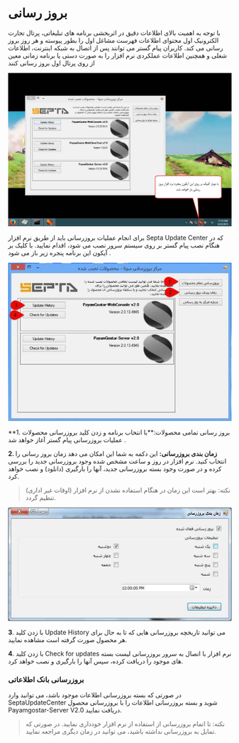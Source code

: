 # بروز رسانی

با توجه به اهمیت بالای اطلاعات دقیق در اثربخشی برنامه های تبلیغاتی، پرتال تجارت الکترونیک اول محتوای اطلاعات فهرست مشاغل اول را بطور پیوسته و هر روز بروز رسانی می کند. کاربران پیام گستر می توانند پس از اتصال به شبکه اینترنت، اطلاعات شغلی و همچنین اطلاعات عملکردی نرم افزار را به صورت دستی یا برنامه زمانی معین از روی پرتال اول بروز رسانی کنند 

![](Update3.png)

برای انجام عملیات بروزرسانی باید از طریق نرم افزار Septa Update Center که در هنگام نصب پیام گستر بر روی سیستم سرور نصب می شود، اقدام نمایید. با کلیک بر آیکون این برنامه پنجره زیر باز می شود .

![](Update2.jpg)

**1. بروز رسانی تمامی محصولات:**با انتخاب برنامه و زدن کلید بروزرسانی محصولات عملیات بروزرسانی پیام گستر آغاز خواهد شد .


**2. زمان بندی بروزرسانی:** این دکمه به شما این  امکان می دهد زمان بروز رسانی را انتخاب کنید. نرم افزار در روز و ساعت مشخص شده وجود بروزرسانی جدید را بررسی کرده و در صورت وجود بسته بروزرسانی جدید، آنها را بارگیری (دانلود) و نصب خواهد کرد.

> نکته: بهتر است این زمان در هنگام استفاده نشدن از نرم افزار (اوقات غیر اداری) تنظیم گردد.


![](Update1.png)

**3**. با زدن کلید  Update History می توانید تاریخچه بروزرسانی هایی که تا به حال برای هر محصول صورت گرفته است مشاهده نمایید.

**4**. با زدن کلید Check for updates نرم افزار با اتصال به سرور بروزرسانی لیست بسته های موجود را دریافت کرده، سپس آنها را بارگیری و نصب خواهد کرد.

### بروزرسانی بانک اطلاعاتی

در صورتی که بسته بروزرسانی اطلاعات موجود باشد، می توانید وارد SeptaUpdateCenter شوید و بسته بروزرسانی اطلاعات را با بروزرسانی محصول Payamgostar-Server V2.0  دریافت نمایید.

> نکته: تا اتمام بروزرسانی از استفاده از نرم افزار خودداری نمایید. در صورتی که تمایل به بروزرسانی نداشته باشید، می توانید در زمان دیگری مراجعه نمایید.

